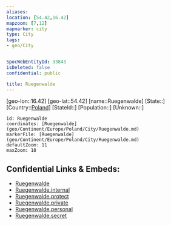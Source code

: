 ```yaml
---
aliases: 
location: [54.42,16.42]
mapzoom: [7,12] 
mapmarker: city 
type: City
tags:
- geo/City


SpocWebEntityId: 33843
isDeleted: false
confidential: public

title: Ruegenwalde
---
```

[geo-lon::16.42]
[geo-lat::54.42]
[name::Ruegenwalde]
[State::]
[Country::[Poland](geo/Continent/Europe/Poland.md)]
[StateId::]
[Population::]
[Unknown::]


```leaflet
id: Ruegenwalde
coordinates: [Ruegenwalde](geo/Continent/Europe/Poland/City/Ruegenwalde.md)
markerFile: [Ruegenwalde](geo/Continent/Europe/Poland/City/Ruegenwalde.md)
defaultZoom: 11 
maxZoom: 18
```


## Confidential Links & Embeds: 
- [Ruegenwalde](../../../../../../_public/geo/Continent/Europe/Poland/City/Ruegenwalde.md) 
- [Ruegenwalde.internal](../../../../../../_internal/geo/Continent/Europe/Poland/City/Ruegenwalde.internal.md) 
- [Ruegenwalde.protect](../../../../../../_protect/geo/Continent/Europe/Poland/City/Ruegenwalde.protect.md) 
- [Ruegenwalde.private](../../../../../../_private/geo/Continent/Europe/Poland/City/Ruegenwalde.private.md) 
- [Ruegenwalde.personal](../../../../../../_personal/geo/Continent/Europe/Poland/City/Ruegenwalde.personal.md) 
- [Ruegenwalde.secret](../../../../../../_secret/geo/Continent/Europe/Poland/City/Ruegenwalde.secret.md) 
